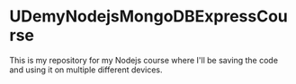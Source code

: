 # UDemyNodejsMongoDBExpressCourse
This is my repository for my Nodejs course where I'll be saving the code and using it on multiple different devices.
